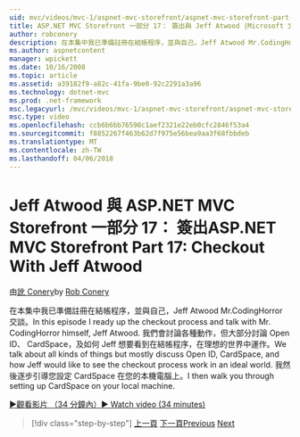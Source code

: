```yaml
---
uid: mvc/videos/mvc-1/aspnet-mvc-storefront/aspnet-mvc-storefront-part-17-checkout-with-jeff-atwood
title: ASP.NET MVC Storefront 一部分 17： 簽出與 Jeff Atwood |Microsoft 文件
author: robconery
description: 在本集中我已準備註冊在結帳程序，並與自己，Jeff Atwood Mr.CodingHorror 交談。 我們會討論各種動作，但大部分討論 Ope...
ms.author: aspnetcontent
manager: wpickett
ms.date: 10/16/2008
ms.topic: article
ms.assetid: a39182f9-a82c-41fa-9be0-92c2291a3a96
ms.technology: dotnet-mvc
ms.prod: .net-framework
msc.legacyurl: /mvc/videos/mvc-1/aspnet-mvc-storefront/aspnet-mvc-storefront-part-17-checkout-with-jeff-atwood
msc.type: video
ms.openlocfilehash: ccb6b6bb76598c1aef2321e22eb0cfc2846f53a4
ms.sourcegitcommit: f8852267f463b62d7f975e56bea9aa3f68fbbdeb
ms.translationtype: MT
ms.contentlocale: zh-TW
ms.lasthandoff: 04/06/2018
---
```

<a name="aspnet-mvc-storefront-part-17-checkout-with-jeff-atwood"></a><span data-ttu-id="5a9a8-104">Jeff Atwood 與 ASP.NET MVC Storefront 一部分 17： 簽出</span><span class="sxs-lookup"><span data-stu-id="5a9a8-104">ASP.NET MVC Storefront Part 17: Checkout With Jeff Atwood</span></span>
====================
<span data-ttu-id="5a9a8-105">由[訛 Conery](https://github.com/robconery)</span><span class="sxs-lookup"><span data-stu-id="5a9a8-105">by [Rob Conery](https://github.com/robconery)</span></span>

<span data-ttu-id="5a9a8-106">在本集中我已準備註冊在結帳程序，並與自己，Jeff Atwood Mr.CodingHorror 交談。</span><span class="sxs-lookup"><span data-stu-id="5a9a8-106">In this episode I ready up the checkout process and talk with Mr. CodingHorror himself, Jeff Atwood.</span></span> <span data-ttu-id="5a9a8-107">我們會討論各種動作，但大部分討論 Open ID、 CardSpace，及如何 Jeff 想要看到在結帳程序，在理想的世界中運作。</span><span class="sxs-lookup"><span data-stu-id="5a9a8-107">We talk about all kinds of things but mostly discuss Open ID, CardSpace, and how Jeff would like to see the checkout process work in an ideal world.</span></span> <span data-ttu-id="5a9a8-108">我然後逐步引導您設定 CardSpace 在您的本機電腦上。</span><span class="sxs-lookup"><span data-stu-id="5a9a8-108">I then walk you through setting up CardSpace on your local machine.</span></span>

[<span data-ttu-id="5a9a8-109">&#9654;觀看影片 （34 分鐘內）</span><span class="sxs-lookup"><span data-stu-id="5a9a8-109">&#9654; Watch video (34 minutes)</span></span>](https://channel9.msdn.com/Blogs/ASP-NET-Site-Videos/aspnet-mvc-storefront-part-17-checkout-with-jeff-atwood)

> [!div class="step-by-step"]
> <span data-ttu-id="5a9a8-110">[上一頁](aspnet-mvc-storefront-part-16-membership-redo-with-openid.md)
> [下一頁](aspnet-mvc-storefront-part-18-creating-an-experience.md)</span><span class="sxs-lookup"><span data-stu-id="5a9a8-110">[Previous](aspnet-mvc-storefront-part-16-membership-redo-with-openid.md)
[Next](aspnet-mvc-storefront-part-18-creating-an-experience.md)</span></span>
